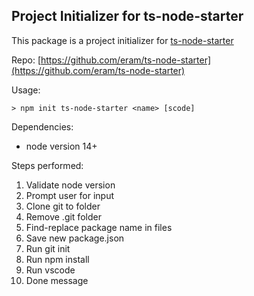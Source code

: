 ## Project Initializer for ts-node-starter
This package is a project initializer for [ts-node-starter](https://github.com/eram/ts-node-starter)

Repo: [https://github.com/eram/ts-node-starter](https://github.com/eram/ts-node-starter)

Usage:

```> npm init ts-node-starter <name> [scode]```

Dependencies:
- node version 14+

Steps performed:
1. Validate node version
1. Prompt user for input
1. Clone git to folder
1. Remove .git folder
1. Find-replace package name in files
1. Save new package.json
1. Run git init
1. Run npm install
1. Run vscode
1. Done message
